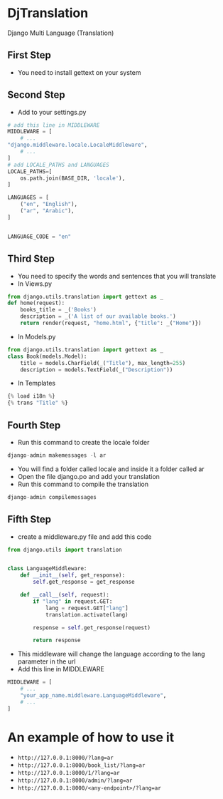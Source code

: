 # DjTranslation
Django Multi Language (Translation)
## First Step
- You need to install gettext on your system

## Second Step
- Add to your settings.py
```python
# add this line in MIDDLEWARE
MIDDLEWARE = [
    # ...
"django.middleware.locale.LocaleMiddleware",
    # ...
]
# add LOCALE_PATHS and LANGUAGES
LOCALE_PATHS=[
    os.path.join(BASE_DIR, 'locale'),
]

LANGUAGES = [
    ("en", "English"),
    ("ar", "Arabic"),
]


LANGUAGE_CODE = "en"
```
## Third Step
- You need to specify the words and sentences that you will translate
- In Views.py
```python
from django.utils.translation import gettext as _
def home(request):
    books_title = _('Books')
    description = _('A list of our available books.')
    return render(request, "home.html", {"title": _("Home")})
```
- In Models.py
```python
from django.utils.translation import gettext as _
class Book(models.Model):
    title = models.CharField(_("Title"), max_length=255)
    description = models.TextField(_("Description"))
```
- In Templates
```python
{% load i18n %}
{% trans "Title" %}
```
## Fourth Step
- Run this command to create the locale folder
```python
django-admin makemessages -l ar
```
- You will find a folder called locale and inside it a folder called ar
- Open the file django.po and add your translation
- Run this command to compile the translation
```python
django-admin compilemessages
```
## Fifth Step
- create a middleware.py file and add this code
```python
from django.utils import translation


class LanguageMiddleware:
    def __init__(self, get_response):
        self.get_response = get_response

    def __call__(self, request):
        if "lang" in request.GET:
            lang = request.GET["lang"]
            translation.activate(lang)

        response = self.get_response(request)

        return response

```
- This middleware will change the language according to the lang parameter in the url
- Add this line in MIDDLEWARE
```python
MIDDLEWARE = [
    # ...
    "your_app_name.middleware.LanguageMiddleware",
    # ...
]
```

# An example of how to use it
- ```http://127.0.0.1:8000/?lang=ar```
- ```http://127.0.0.1:8000/book_list/?lang=ar```
- ```http://127.0.0.1:8000/1/?lang=ar```
- ```http://127.0.0.1:8000/admin/?lang=ar```
- ```http://127.0.0.1:8000/<any-endpoint>/?lang=ar```